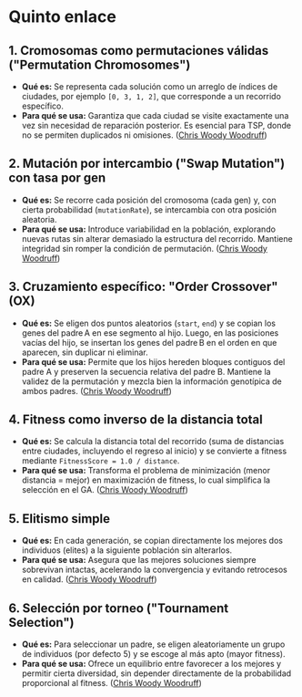 
# Quinto enlace

## 1. **Cromosomas como permutaciones válidas ("Permutation Chromosomes")**

* **Qué es:** Se representa cada solución como un arreglo de índices de ciudades, por ejemplo `[0, 3, 1, 2]`, que corresponde a un recorrido específico.
* **Para qué se usa:** Garantiza que cada ciudad se visite exactamente una vez sin necesidad de reparación posterior. Es esencial para TSP, donde no se permiten duplicados ni omisiones. ([Chris Woody Woodruff][1])

## 2. **Mutación por intercambio ("Swap Mutation") con tasa por gen**

* **Qué es:** Se recorre cada posición del cromosoma (cada gen) y, con cierta probabilidad (`mutationRate`), se intercambia con otra posición aleatoria.
* **Para qué se usa:** Introduce variabilidad en la población, explorando nuevas rutas sin alterar demasiado la estructura del recorrido. Mantiene integridad sin romper la condición de permutación. ([Chris Woody Woodruff][1])

## 3. **Cruzamiento específico: "Order Crossover" (OX)**

* **Qué es:** Se eligen dos puntos aleatorios (`start`, `end`) y se copian los genes del padre A en ese segmento al hijo. Luego, en las posiciones vacías del hijo, se insertan los genes del padre B en el orden en que aparecen, sin duplicar ni eliminar.
* **Para qué se usa:** Permite que los hijos hereden bloques contiguos del padre A y preserven la secuencia relativa del padre B. Mantiene la validez de la permutación y mezcla bien la información genotípica de ambos padres. ([Chris Woody Woodruff][2])

## 4. **Fitness como inverso de la distancia total**

* **Qué es:** Se calcula la distancia total del recorrido (suma de distancias entre ciudades, incluyendo el regreso al inicio) y se convierte a fitness mediante `FitnessScore = 1.0 / distance`.
* **Para qué se usa:** Transforma el problema de minimización (menor distancia = mejor) en maximización de fitness, lo cual simplifica la selección en el GA. ([Chris Woody Woodruff][1])

## 5. **Elitismo simple**

* **Qué es:** En cada generación, se copian directamente los mejores dos individuos (elites) a la siguiente población sin alterarlos.
* **Para qué se usa:** Asegura que las mejores soluciones siempre sobrevivan intactas, acelerando la convergencia y evitando retrocesos en calidad. ([Chris Woody Woodruff][2])

## 6. **Selección por torneo ("Tournament Selection")**

* **Qué es:** Para seleccionar un padre, se eligen aleatoriamente un grupo de individuos (por defecto 5) y se escoge al más apto (mayor fitness).
* **Para qué se usa:** Ofrece un equilibrio entre favorecer a los mejores y permitir cierta diversidad, sin depender directamente de la probabilidad proporcional al fitness. ([Chris Woody Woodruff][2])

[1]: https://www.woodruff.dev/day-16-solving-the-traveling-salesperson-problem-with-genetic-algorithms-permutation-chromosomes/ "Day 16: Solving the Traveling Salesperson Problem with Genetic Algorithms Permutation Chromosomes - Chris Woody Woodruff"
[2]: https://www.woodruff.dev/day-16-solving-the-traveling-salesperson-problem-with-genetic-algorithms-permutation-chromosomes/ "Day 16: Solving the Traveling Salesperson Problem with Genetic Algorithms Permutation Chromosomes - Chris Woody Woodruff"
